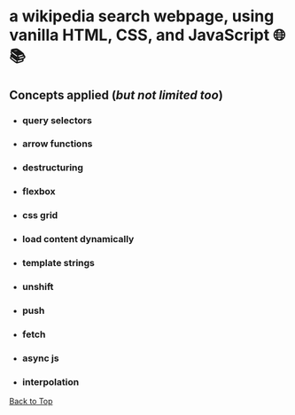 <a name="custom_anchor_name"></a>
# a wikipedia search webpage, using vanilla HTML, CSS, and JavaScript :globe_with_meridians: :books:
## Concepts applied (*but not limited too*)

- ### query selectors
- ### arrow functions
- ### destructuring 
- ### flexbox
- ### css grid
- ### load content dynamically
- ### template strings
- ### unshift
- ### push
- ### fetch
- ### async js
- ### interpolation

[Back to Top](#custom_anchor_name)
